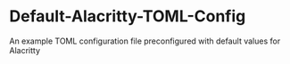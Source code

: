 # Default-Alacritty-TOML-Config
An example TOML configuration file preconfigured with default values for Alacritty
